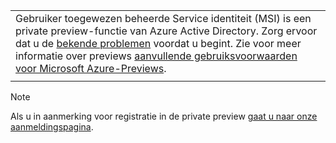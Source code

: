 |  |
|--|
|Gebruiker toegewezen beheerde Service identiteit (MSI) is een private preview-functie van Azure Active Directory. Zorg ervoor dat u de [bekende problemen](~/articles/active-directory/pp/msi-known-issues.md) voordat u begint. Zie voor meer informatie over previews [aanvullende gebruiksvoorwaarden voor Microsoft Azure-Previews](https://azure.microsoft.com/support/legal/preview-supplemental-terms/).|
|  |
>[!NOTE]  
> Als u in aanmerking voor registratie in de private preview [gaat u naar onze aanmeldingspagina](https://aka.ms/azuremsiprivatepreview).


